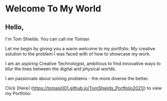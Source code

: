 # Welcome To My World


## Hello,
I'm Tom Shields.
You can call me Tomasi

Let me begin by giving you a warm welcome to my portfolio. My creative solution to the problem I was faced with of how to showcase my work.

I am an aspiring Creative Technologist,
ambitious to find innovative ways to blur the lines between the digital and physical worlds. 


I am passionate about solving problems - the more diverse the better.

Click [Here] (https://tomasi001.github.io/TomShields_Portfolio2021/) to view my Portfolio: 
